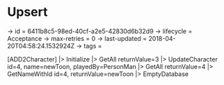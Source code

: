 # Upsert

-> id = 6411b8c5-98ed-40cf-a2e5-42830d6b32d9
-> lifecycle = Acceptance
-> max-retries = 0
-> last-updated = 2018-04-20T04:58:24.1532924Z
-> tags = 

[ADD2Character]
|> Initialize
|> GetAll returnValue=3
|> UpdateCharacter id=4, name=newToon, playedBy=PersonMan
|> GetAll returnValue=4
|> GetNameWithId id=4, returnValue=newToon
|> EmptyDatabase
~~~
